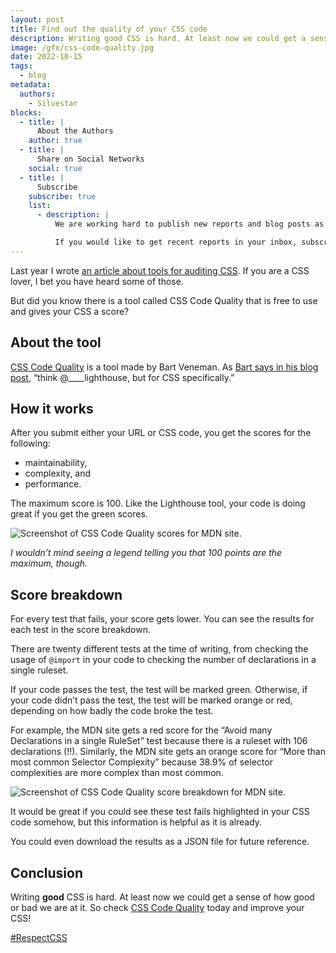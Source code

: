```yaml
---
layout: post
title: Find out the quality of your CSS code
description: Writing good CSS is hard. At least now we could get a sense of how good or bad we are at it. Check CSS Code Quality tool.
image: /gfx/css-code-quality.jpg
date: 2022-10-15
tags:
  - blog
metadata:
  authors:
    - Silvestar
blocks:
  - title: |
      About the Authors
    author: true
  - title: |
      Share on Social Networks
    social: true
  - title: |
      Subscribe
    subscribe: true
    list:
      - description: |
          We are working hard to publish new reports and blog posts as soon as possible.

          If you would like to get recent reports in your inbox, subscribe here!
---
```


Last year I wrote [an article about tools for auditing CSS](https://css-tricks.com/tools-for-auditing-css/). If you are a CSS lover, I bet you have heard some of those.

But did you know there is a tool called CSS Code Quality that is free to use and gives your CSS a score?

## About the tool

[CSS Code Quality](https://www.projectwallace.com/css-code-quality) is a tool made by Bart Veneman. As [Bart says in his blog post](https://www.projectwallace.com/blog/new-online-css-code-quality-analyzer), “think @____lighthouse, but for CSS specifically.”

## How it works

After you submit either your URL or CSS code, you get the scores for the following:

- maintainability,
- complexity, and
- performance.

The maximum score is 100. Like the Lighthouse tool, your code is doing great if you get the green scores.

![Screenshot of CSS Code Quality scores for MDN site.](/gfx/css-code-quality-mdn-screenshot.png)

_I wouldn’t mind seeing a legend telling you that 100 points are the maximum, though._

## Score breakdown

For every test that fails, your score gets lower. You can see the results for each test in the score breakdown.

There are twenty different tests at the time of writing, from checking the usage of `@import` in your code to checking the number of declarations in a single ruleset.

If your code passes the test, the test will be marked green. Otherwise, if your code didn’t pass the test, the test will be marked orange or red, depending on how badly the code broke the test.

For example, the MDN site gets a red score for the “Avoid many Declarations in a single RuleSet” test because there is a ruleset with 106 declarations (!!). Similarly, the MDN site gets an orange score for “More than most common Selector Complexity” because 38.9% of selector complexities are more complex than most common.

![Screenshot of CSS Code Quality score breakdown for MDN site.](/gfx/css-code-quality-mdn-screenshot2.png)

It would be great if you could see these test fails highlighted in your CSS code somehow, but this information is helpful as it is already.

You could even download the results as a JSON file for future reference.

## Conclusion

Writing **good** CSS is hard. At least now we could get a sense of how good or bad we are at it. So check [CSS Code Quality](https://www.projectwallace.com/css-code-quality) today and improve your CSS!

[#RespectCSS](https://twitter.com/search?q=%23RespectCSS&src=typed_query)
